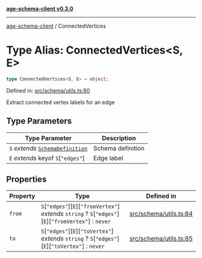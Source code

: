 [**age-schema-client v0.3.0**](../index.md)

***

[age-schema-client](../index.md) / ConnectedVertices

# Type Alias: ConnectedVertices\<S, E\>

```ts
type ConnectedVertices<S, E> = object;
```

Defined in: [src/schema/utils.ts:80](https://github.com/standardbeagle/ageSchemaClient/blob/main/src/schema/utils.ts#L80)

Extract connected vertex labels for an edge

## Type Parameters

| Type Parameter | Description |
| ------ | ------ |
| `S` *extends* [`SchemaDefinition`](../interfaces/SchemaDefinition.md) | Schema definition |
| `E` *extends* keyof `S`\[`"edges"`\] | Edge label |

## Properties

| Property | Type | Defined in |
| ------ | ------ | ------ |
| <a id="from"></a> `from` | `S`\[`"edges"`\]\[`E`\]\[`"fromVertex"`\] *extends* `string` ? `S`\[`"edges"`\]\[`E`\]\[`"fromVertex"`\] : `never` | [src/schema/utils.ts:84](https://github.com/standardbeagle/ageSchemaClient/blob/main/src/schema/utils.ts#L84) |
| <a id="to"></a> `to` | `S`\[`"edges"`\]\[`E`\]\[`"toVertex"`\] *extends* `string` ? `S`\[`"edges"`\]\[`E`\]\[`"toVertex"`\] : `never` | [src/schema/utils.ts:85](https://github.com/standardbeagle/ageSchemaClient/blob/main/src/schema/utils.ts#L85) |
